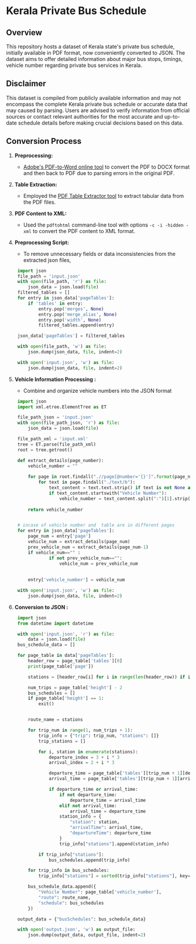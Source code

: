 # Kerala Private Bus Schedule 

## Overview

This repository hosts a dataset of Kerala state's private bus schedule, initially available in PDF format, now conveniently converted to JSON. The dataset aims to offer detailed information about major bus stops, timings, vehicle number regarding private bus services in Kerala.


## Disclaimer

This dataset is compiled from publicly available information and may not encompass the complete Kerala private bus schedule or accurate data that may caused by parsing. Users are advised to verify information from official sources or contact relevant authorities for the most accurate and up-to-date schedule details before making crucial decisions based on this data.

## Conversion Process

1. **Preprocessing:**
   - [Adobe's PDF-to-Word online tool](https://www.adobe.com/in/acrobat/online/pdf-to-word.html) to convert the PDF to DOCX format and then back to PDF due to parsing errors in the original PDF.

2. **Table Extraction:**
   - Employed the [PDF Table Extractor tool](https://ronnywang.github.io/pdf-table-extractor/) to extract tabular data from the PDF files.

3. **PDF Content to XML:**
   - Used the `pdftohtml` command-line tool with options `-c -i -hidden -xml` to convert the PDF content to XML format.

4. **Preprocessing Script:**
   - To remove unnecessary fields or data inconsistencies from the extracted json files, 
   ```py
    import json
    file_path = 'input.json'  
    with open(file_path, 'r') as file:
        json_data = json.load(file)
    filtered_tables = []
    for entry in json_data['pageTables']:
        if 'tables' in entry:
            entry.pop('merges', None)
            entry.pop('merge_alias', None)
            entry.pop('width', None)
            filtered_tables.append(entry)

    json_data['pageTables'] = filtered_tables

    with open(file_path, 'w') as file:
        json.dump(json_data, file, indent=2)

    with open('input.json', 'w') as file:
        json.dump(json_data, file, indent=2)
   ```

5. **Vehicle Information Processing :**
   - Combine and organize vehicle numbers into the JSON format

   ```py
    import json
    import xml.etree.ElementTree as ET

    file_path_json = 'input.json'
    with open(file_path_json, 'r') as file:
        json_data = json.load(file)

    file_path_xml = 'input.xml'
    tree = ET.parse(file_path_xml)
    root = tree.getroot()

    def extract_details(page_number):
        vehicle_number = ""
        
        for page in root.findall(".//page[@number='{}']".format(page_number)):
            for text in page.findall("./text/b"):
                text_content = text.text.strip() if text is not None and text.text is not None else ""
                if text_content.startswith("Vehicle Number"):
                    vehicle_number = text_content.split(":")[1].strip() if ":" in text_content else ""
            
        return vehicle_number


    # incase of vehicle number and  table are in different pages
    for entry in json_data['pageTables']:
        page_num = entry['page']
        vehicle_num = extract_details(page_num)
        prev_vehicle_num = extract_details(page_num-1)
        if vehicle_num=="" :
                if not prev_vehicle_num=="":
                    vehicle_num = prev_vehicle_num
            
            
        entry['vehicle_number'] = vehicle_num

    with open('input.json', 'w') as file:
        json.dump(json_data, file, indent=2)

   
   ```

6. **Conversion to JSON :**
   ```py
    import json
    from datetime import datetime

    with open('input.json', 'r') as file:
        data = json.load(file)
    bus_schedule_data = []

    for page_table in data['pageTables']:
        header_row = page_table['tables'][0]
        print(page_table['page'])

        stations = [header_row[i] for i in range(len(header_row)) if i % 3 == 2]

        num_trips = page_table['height'] - 2  
        bus_schedules = []
        if page_table['height'] == 1:
            exit()


        route_name = stations  

        for trip_num in range(1, num_trips + 1):
            trip_info = {"trip": trip_num, "stations": []}
            trip_stations = []

            for i, station in enumerate(stations):
                departure_index = 3 + i * 3
                arrival_index = 2 + i * 3

                departure_time = page_table['tables'][trip_num + 1][departure_index].strip()
                arrival_time = page_table['tables'][trip_num + 1][arrival_index].strip()

                if departure_time or arrival_time:
                    if not departure_time:
                        departure_time = arrival_time
                    elif not arrival_time:
                        arrival_time = departure_time
                    station_info = {
                        "station": station,
                        "arrivalTime": arrival_time,
                        "departureTime": departure_time
                    }
                    trip_info["stations"].append(station_info)

            if trip_info["stations"]:
                bus_schedules.append(trip_info)

        for trip_info in bus_schedules:
            trip_info["stations"] = sorted(trip_info["stations"], key=lambda x: datetime.strptime(x["departureTime"], '%I:%M %p'))

        bus_schedule_data.append({
            "Vehicle Number": page_table['vehicle_number'],
            "route": route_name,
            "schedule": bus_schedules
        })

    output_data = {"busSchedules": bus_schedule_data}

    with open('output.json', 'w') as output_file:
        json.dump(output_data, output_file, indent=2)

   
   ```